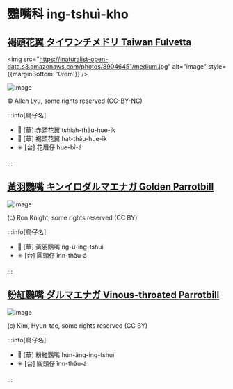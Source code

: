 # 鸚嘴科 ing-tshuì-kho

## [褐頭花翼 タイワンチメドリ Taiwan Fulvetta](https://ebird.org/species/taiful1)

<img src="<https://inaturalist-open-data.s3.amazonaws.com/photos/89046451/medium.jpg>" alt="image" style={{marginBottom: '0rem'}} />

![image](https://inaturalist-open-data.s3.amazonaws.com/photos/119091522/large.jpeg)

<p className="image-caption">
© Allen Lyu, some rights reserved (CC-BY-NC)
</p>

:::info[鳥仔名]

- 🎯 [華] 赤頭花翼 tshiah-thâu-hue-i̍k
- 🎯 [華] 褐頭花翼 hat-thâu-hue-i̍k
- ✳️ [台] 花眉仔 hue-bî-á

:::

## [黃羽鸚嘴 キンイロダルマエナガ Golden Parrotbill](https://ebird.org/species/golpar2)

![image](https://inaturalist-open-data.s3.amazonaws.com/photos/2683250/medium.jpg)

<p className="image-caption">
(c) Ron Knight, some rights reserved (CC BY)
</p>

:::info[鳥仔名]

- 🎯 [華] 黃羽鸚嘴 n̂g-ú-ing-tshuì
- ✳️ [台] 圓頭仔 înn-thâu-á

:::

## [粉紅鸚嘴 ダルマエナガ Vinous-throated Parrotbill](https://ebird.org/species/vitpar1)

![image](https://inaturalist-open-data.s3.amazonaws.com/photos/2619096/medium.jpg)

<p className="image-caption">
(c) Kim, Hyun-tae, some rights reserved (CC BY)
</p>

:::info[鳥仔名]

- 🎯 [華] 粉紅鸚嘴 hún-âng-ing-tshuì
- ✳️ [台] 圓頭仔 înn-thâu-á

:::
